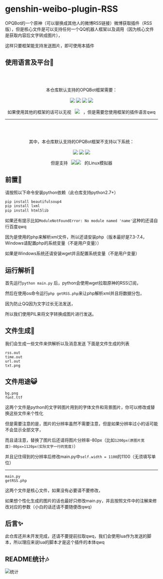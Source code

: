 # genshin-weibo-plugin-RSS
OPQBot的一个原神（可以替换成其他人的微博RSS链接）微博获取插件（RSS版），但是核心文件是可以支持任何一个QQ机器人框架以及调用（因为核心文件是获取内容后文字转成图片），

这样只要框架能支持发送图片，即可使用本插件

## 使用语言及平台💭
<br>
<br>

<p align="center">
  本仓库默认支持的OPQBot框架需要：<br><br>
  <img src="https://img.shields.io/badge/Python-2.7+-326c9c?logo=Python&logoColor=326c9c"/>
  <img src="https://img.shields.io/badge/PHP-7.3+-777bb3?logo=PHP&logoColor=777bb3"/>
  <img src="https://img.shields.io/badge/Lua-5.0-000080?logo=Lua&logoColor=000080"/>
  <img src="https://img.shields.io/badge/Shell(bash/sh)-1.0-3e484a?logo=GNU%20Bash&logoColor=ffffff"/>
  <br><br>
  如果使用其他的框架的话可以无视&nbsp&nbsp&nbsp<img src="https://img.shields.io/badge/Lua-5.0-000080?logo=Lua&logoColor=000080"/>&nbsp&nbsp&nbsp，但是需要您使用框架的插件语言qwq
</p>
 <hr>
 <br>
 <br>
 <p align="center">
其中，本仓库默认支持的OPQBot框架不支持以下系统：<br><br>
<img src="https://img.shields.io/badge/Android--0?style=social&logo=Android&logoColor=3DDC84"/>
<img src="https://img.shields.io/badge/Windows10--0?style=social&logo=Windows&logoColor=0078D6"/>
<img src="https://img.shields.io/badge/IOS--0?style=social&logo=IOS&logoColor=black"/>
</p>
 <p align="center">
但是支持&nbsp&nbsp&nbsp<img src="https://img.shields.io/badge/Android--0?style=social&logo=Android&logoColor=3DDC84"/><img src="https://img.shields.io/badge/Windows10--0?style=social&logo=Windows&logoColor=0078D6"/>&nbsp&nbsp&nbsp的Linux模拟器
</p>



## 前置💨
请按照以下命令安装python依赖（此仓库支持python2.7+）
```python
pip install beautifulsoup4
pip install lxml
pip install html5lib
```
如果还有提示比如```ModuleNotFoundError: No module named 'name'```这种的还请自行百度qwq

因为是使用的php来解析xml文件，所以还请安装php（版本最好是7.3-7.4，Windows请配置php的系统变量（不是用户变量））

如果是Windows系统还请安装wget并且配置系统变量（不是用户变量）

## 运行解析💬
首先运行```python main.py``` 后，python会使用wget拉取原神的RSS订阅，

然后在使用os命令运行```php getRSS.php```来让php解析xml并且将数据分包，

因为防止QQ因为文字过长无法发送，

所以我们使用PIL来将文字转换成图片进行发送。

## 文件生成👀
我们会生成一些文件来供解析以及消息发送
下面是文件生成的列表
```
rss.out
time.out
url.out
txt.png
```
## 文件用途😺

```
bg.png
font.ttf
```
这两个文件是python的文字转图片用到的字体文件和背景图片，你可以修改或替换这些文件来个性化

但是需要注意的是，图片的分辨率虽然不需要注意，但是如果分辨率过小的话可能不会显示全部文字，

而且请注意，替换了图片后还请将图片分辨率-80px（比如```1200px(原图片宽度)-80px=1120px(实际文字一行的宽度)```）

并且记住得到的分辨率后修改main.py中```self.width = 1100```的1100（无须填写单位）

<hr>

```
main.py
getRSS.php
```
这两个文件是核心文件，如果没有必要请不要修改，

如果想个性化生成的图片的话也最好只修改main.py，并且按照文件中的注解来修改对应的参数（小白的话还请不要随便改qwq）

## 后言✨
此仓库还并未开发完成，还请不要提前拉取qwq，我们会使用lua作为发送的脚本，所以理应来说lua的脚本才是这个插件的本体qwq


## README统计🎶
![统计](https://count.getloli.com/get/@misaka10843?theme=elbooru)
